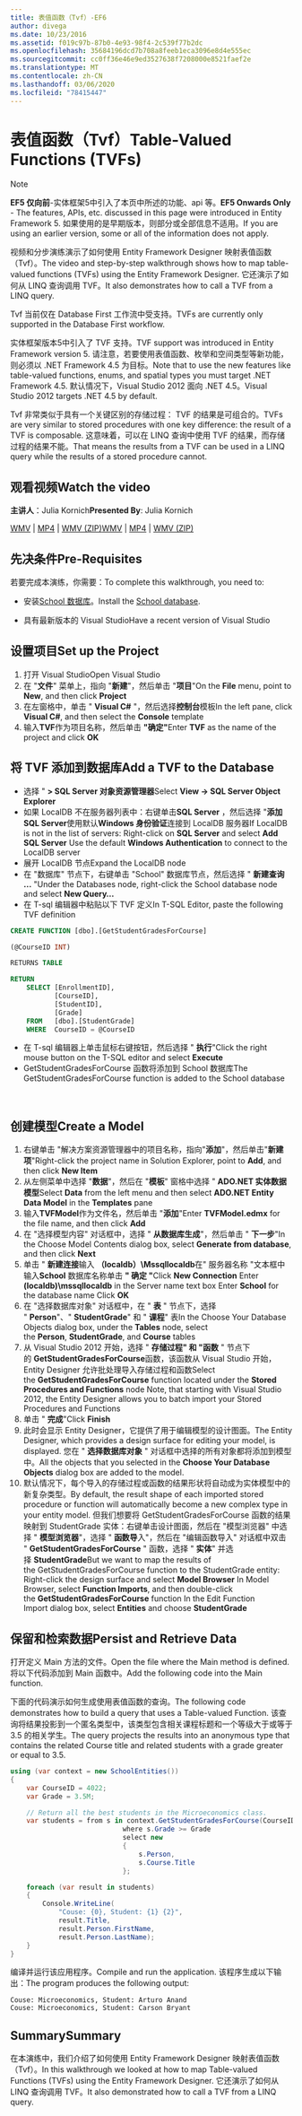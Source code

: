 ```yaml
---
title: 表值函数（Tvf）-EF6
author: divega
ms.date: 10/23/2016
ms.assetid: f019c97b-87b0-4e93-98f4-2c539f77b2dc
ms.openlocfilehash: 35684196dcd7b708a8feeb1eca3096e8d4e555ec
ms.sourcegitcommit: cc0ff36e46e9ed3527638f7208000e8521faef2e
ms.translationtype: MT
ms.contentlocale: zh-CN
ms.lasthandoff: 03/06/2020
ms.locfileid: "78415447"
---
```

# <a name="table-valued-functions-tvfs"></a><span data-ttu-id="58bde-102">表值函数（Tvf）</span><span class="sxs-lookup"><span data-stu-id="58bde-102">Table-Valued Functions (TVFs)</span></span>
> [!NOTE]
> <span data-ttu-id="58bde-103">**EF5 仅向前**-实体框架5中引入了本页中所述的功能、api 等。</span><span class="sxs-lookup"><span data-stu-id="58bde-103">**EF5 Onwards Only** - The features, APIs, etc. discussed in this page were introduced in Entity Framework 5.</span></span> <span data-ttu-id="58bde-104">如果使用的是早期版本，则部分或全部信息不适用。</span><span class="sxs-lookup"><span data-stu-id="58bde-104">If you are using an earlier version, some or all of the information does not apply.</span></span>

<span data-ttu-id="58bde-105">视频和分步演练演示了如何使用 Entity Framework Designer 映射表值函数（Tvf）。</span><span class="sxs-lookup"><span data-stu-id="58bde-105">The video and step-by-step walkthrough shows how to map table-valued functions (TVFs) using the Entity Framework Designer.</span></span> <span data-ttu-id="58bde-106">它还演示了如何从 LINQ 查询调用 TVF。</span><span class="sxs-lookup"><span data-stu-id="58bde-106">It also demonstrates how to call a TVF from a LINQ query.</span></span>

<span data-ttu-id="58bde-107">Tvf 当前仅在 Database First 工作流中受支持。</span><span class="sxs-lookup"><span data-stu-id="58bde-107">TVFs are currently only supported in the Database First workflow.</span></span>

<span data-ttu-id="58bde-108">实体框架版本5中引入了 TVF 支持。</span><span class="sxs-lookup"><span data-stu-id="58bde-108">TVF support was introduced in Entity Framework version 5.</span></span> <span data-ttu-id="58bde-109">请注意，若要使用表值函数、枚举和空间类型等新功能，则必须以 .NET Framework 4.5 为目标。</span><span class="sxs-lookup"><span data-stu-id="58bde-109">Note that to use the new features like table-valued functions, enums, and spatial types you must target .NET Framework 4.5.</span></span> <span data-ttu-id="58bde-110">默认情况下，Visual Studio 2012 面向 .NET 4.5。</span><span class="sxs-lookup"><span data-stu-id="58bde-110">Visual Studio 2012 targets .NET 4.5 by default.</span></span>

<span data-ttu-id="58bde-111">Tvf 非常类似于具有一个关键区别的存储过程： TVF 的结果是可组合的。</span><span class="sxs-lookup"><span data-stu-id="58bde-111">TVFs are very similar to stored procedures with one key difference: the result of a TVF is composable.</span></span> <span data-ttu-id="58bde-112">这意味着，可以在 LINQ 查询中使用 TVF 的结果，而存储过程的结果不能。</span><span class="sxs-lookup"><span data-stu-id="58bde-112">That means the results from a TVF can be used in a LINQ query while the results of a stored procedure cannot.</span></span>

## <a name="watch-the-video"></a><span data-ttu-id="58bde-113">观看视频</span><span class="sxs-lookup"><span data-stu-id="58bde-113">Watch the video</span></span>

<span data-ttu-id="58bde-114">**主讲人**：Julia Kornich</span><span class="sxs-lookup"><span data-stu-id="58bde-114">**Presented By**: Julia Kornich</span></span>

<span data-ttu-id="58bde-115">[WMV](https://download.microsoft.com/download/6/0/A/60A6E474-5EF3-4E1E-B9EA-F51D2DDB446A/HDI-ITPro-MSDN-winvideo-tvf.wmv) | [MP4](https://download.microsoft.com/download/6/0/A/60A6E474-5EF3-4E1E-B9EA-F51D2DDB446A/HDI-ITPro-MSDN-mp4video-tvf.m4v) | [WMV (ZIP)](https://download.microsoft.com/download/6/0/A/60A6E474-5EF3-4E1E-B9EA-F51D2DDB446A/HDI-ITPro-MSDN-winvideo-tvf.zip)</span><span class="sxs-lookup"><span data-stu-id="58bde-115">[WMV](https://download.microsoft.com/download/6/0/A/60A6E474-5EF3-4E1E-B9EA-F51D2DDB446A/HDI-ITPro-MSDN-winvideo-tvf.wmv) | [MP4](https://download.microsoft.com/download/6/0/A/60A6E474-5EF3-4E1E-B9EA-F51D2DDB446A/HDI-ITPro-MSDN-mp4video-tvf.m4v) | [WMV (ZIP)](https://download.microsoft.com/download/6/0/A/60A6E474-5EF3-4E1E-B9EA-F51D2DDB446A/HDI-ITPro-MSDN-winvideo-tvf.zip)</span></span>

## <a name="pre-requisites"></a><span data-ttu-id="58bde-116">先决条件</span><span class="sxs-lookup"><span data-stu-id="58bde-116">Pre-Requisites</span></span>

<span data-ttu-id="58bde-117">若要完成本演练，你需要：</span><span class="sxs-lookup"><span data-stu-id="58bde-117">To complete this walkthrough, you need to:</span></span>

- <span data-ttu-id="58bde-118">安装[School 数据库](~/ef6/resources/school-database.md)。</span><span class="sxs-lookup"><span data-stu-id="58bde-118">Install the [School database](~/ef6/resources/school-database.md).</span></span>

- <span data-ttu-id="58bde-119">具有最新版本的 Visual Studio</span><span class="sxs-lookup"><span data-stu-id="58bde-119">Have a recent version of Visual Studio</span></span>

## <a name="set-up-the-project"></a><span data-ttu-id="58bde-120">设置项目</span><span class="sxs-lookup"><span data-stu-id="58bde-120">Set up the Project</span></span>

1.  <span data-ttu-id="58bde-121">打开 Visual Studio</span><span class="sxs-lookup"><span data-stu-id="58bde-121">Open Visual Studio</span></span>
2.  <span data-ttu-id="58bde-122">在 "**文件**" 菜单上，指向 "**新建**"，然后单击 "**项目**"</span><span class="sxs-lookup"><span data-stu-id="58bde-122">On the **File** menu, point to **New**, and then click **Project**</span></span>
3.  <span data-ttu-id="58bde-123">在左窗格中，单击 " **Visual C\#** "，然后选择**控制台**模板</span><span class="sxs-lookup"><span data-stu-id="58bde-123">In the left pane, click **Visual C\#**, and then select the **Console** template</span></span>
4.  <span data-ttu-id="58bde-124">输入**TVF**作为项目名称，然后单击 **"确定"**</span><span class="sxs-lookup"><span data-stu-id="58bde-124">Enter **TVF** as the name of the project and click **OK**</span></span>

## <a name="add-a-tvf-to-the-database"></a><span data-ttu-id="58bde-125">将 TVF 添加到数据库</span><span class="sxs-lookup"><span data-stu-id="58bde-125">Add a TVF to the Database</span></span>

-   <span data-ttu-id="58bde-126">选择 " **&gt; SQL Server 对象资源管理器**</span><span class="sxs-lookup"><span data-stu-id="58bde-126">Select **View -&gt; SQL Server Object Explorer**</span></span>
-   <span data-ttu-id="58bde-127">如果 LocalDB 不在服务器列表中：右键单击**SQL Server** ，然后选择 "**添加 SQL Server**使用默认**Windows 身份验证**连接到 LocalDB 服务器</span><span class="sxs-lookup"><span data-stu-id="58bde-127">If LocalDB is not in the list of servers: Right-click on **SQL Server** and select **Add SQL Server** Use the default **Windows Authentication** to connect to the LocalDB server</span></span>
-   <span data-ttu-id="58bde-128">展开 LocalDB 节点</span><span class="sxs-lookup"><span data-stu-id="58bde-128">Expand the LocalDB node</span></span>
-   <span data-ttu-id="58bde-129">在 "数据库" 节点下，右键单击 "School" 数据库节点，然后选择 " **新建查询 ...** "</span><span class="sxs-lookup"><span data-stu-id="58bde-129">Under the Databases node, right-click the School database node and select **New Query…**</span></span>
-   <span data-ttu-id="58bde-130">在 T-sql 编辑器中粘贴以下 TVF 定义</span><span class="sxs-lookup"><span data-stu-id="58bde-130">In T-SQL Editor, paste the following TVF definition</span></span>

``` SQL
CREATE FUNCTION [dbo].[GetStudentGradesForCourse]

(@CourseID INT)

RETURNS TABLE

RETURN
    SELECT [EnrollmentID],
           [CourseID],
           [StudentID],
           [Grade]
    FROM   [dbo].[StudentGrade]
    WHERE  CourseID = @CourseID
```

-   <span data-ttu-id="58bde-131">在 T-sql 编辑器上单击鼠标右键按钮，然后选择 " **执行**"</span><span class="sxs-lookup"><span data-stu-id="58bde-131">Click the right mouse button on the T-SQL editor and select **Execute**</span></span>
-   <span data-ttu-id="58bde-132">GetStudentGradesForCourse 函数将添加到 School 数据库</span><span class="sxs-lookup"><span data-stu-id="58bde-132">The GetStudentGradesForCourse function is added to the School database</span></span>

 

## <a name="create-a-model"></a><span data-ttu-id="58bde-133">创建模型</span><span class="sxs-lookup"><span data-stu-id="58bde-133">Create a Model</span></span>

1.  <span data-ttu-id="58bde-134">右键单击 "解决方案资源管理器中的项目名称，指向"**添加**"，然后单击"**新建项**"</span><span class="sxs-lookup"><span data-stu-id="58bde-134">Right-click the project name in Solution Explorer, point to **Add**, and then click **New Item**</span></span>
2.  <span data-ttu-id="58bde-135">从左侧菜单中选择 "**数据**"，然后在 "**模板**" 窗格中选择 " **ADO.NET 实体数据模型**</span><span class="sxs-lookup"><span data-stu-id="58bde-135">Select **Data** from the left menu and then select **ADO.NET Entity Data Model** in the **Templates** pane</span></span>
3.  <span data-ttu-id="58bde-136">输入**TVFModel**作为文件名，然后单击 "**添加**"</span><span class="sxs-lookup"><span data-stu-id="58bde-136">Enter **TVFModel.edmx** for the file name, and then click **Add**</span></span>
4.  <span data-ttu-id="58bde-137">在 "选择模型内容" 对话框中，选择 " **从数据库生成**"，然后单击 " **下一步**"</span><span class="sxs-lookup"><span data-stu-id="58bde-137">In the Choose Model Contents dialog box, select **Generate from database**, and then click **Next**</span></span>
5.  <span data-ttu-id="58bde-138">单击 " **新建连接**输入 **（localdb）\\Mssqllocaldb**在" 服务器名称 "文本框中输入**School** 数据库名称单击 **" 确定 "**</span><span class="sxs-lookup"><span data-stu-id="58bde-138">Click **New Connection** Enter **(localdb)\\mssqllocaldb** in the Server name text box Enter **School** for the database name Click **OK**</span></span>
6.  <span data-ttu-id="58bde-139">在 "选择数据库对象" 对话框中，在 " **表** " 节点下，选择 " **Person**"、" **StudentGrade**" 和 " **课程**" 表</span><span class="sxs-lookup"><span data-stu-id="58bde-139">In the Choose Your Database Objects dialog box, under the **Tables** node, select the **Person**, **StudentGrade**, and **Course** tables</span></span>
7.  <span data-ttu-id="58bde-140">从 Visual Studio 2012 开始，选择 " **存储过程" 和 "函数** " 节点下的 **GetStudentGradesForCourse**函数，该函数从 Visual Studio 开始，Entity Designer 允许批处理导入存储过程和函数</span><span class="sxs-lookup"><span data-stu-id="58bde-140">Select the **GetStudentGradesForCourse** function located under the **Stored Procedures and Functions** node Note, that starting with Visual Studio 2012, the Entity Designer allows you to batch import your Stored Procedures and Functions</span></span>
8.  <span data-ttu-id="58bde-141">单击 " **完成**"</span><span class="sxs-lookup"><span data-stu-id="58bde-141">Click **Finish**</span></span>
9.  <span data-ttu-id="58bde-142">此时会显示 Entity Designer，它提供了用于编辑模型的设计图面。</span><span class="sxs-lookup"><span data-stu-id="58bde-142">The Entity Designer, which provides a design surface for editing your model, is displayed.</span></span> <span data-ttu-id="58bde-143">您在 " **选择数据库对象** " 对话框中选择的所有对象都将添加到模型中。</span><span class="sxs-lookup"><span data-stu-id="58bde-143">All the objects that you selected in the **Choose Your Database Objects** dialog box are added to the model.</span></span>
10. <span data-ttu-id="58bde-144">默认情况下，每个导入的存储过程或函数的结果形状将自动成为实体模型中的新复杂类型。</span><span class="sxs-lookup"><span data-stu-id="58bde-144">By default, the result shape of each imported stored procedure or function will automatically become a new complex type in your entity model.</span></span> <span data-ttu-id="58bde-145">但我们想要将 GetStudentGradesForCourse 函数的结果映射到 StudentGrade 实体：右键单击设计图面，然后在 "模型浏览器" 中选择 " **模型浏览器**"，选择 " **函数导**入"，然后在 "编辑函数导入" 对话框中双击 " **GetStudentGradesForCourse** " 函数，选择 " **实体**" 并选择 **StudentGrade**</span><span class="sxs-lookup"><span data-stu-id="58bde-145">But we want to map the results of the GetStudentGradesForCourse function to the StudentGrade entity: Right-click the design surface and select **Model Browser** In Model Browser, select **Function Imports**, and then double-click the **GetStudentGradesForCourse** function In the Edit Function Import dialog box, select **Entities** and choose **StudentGrade**</span></span>

## <a name="persist-and-retrieve-data"></a><span data-ttu-id="58bde-146">保留和检索数据</span><span class="sxs-lookup"><span data-stu-id="58bde-146">Persist and Retrieve Data</span></span>

<span data-ttu-id="58bde-147">打开定义 Main 方法的文件。</span><span class="sxs-lookup"><span data-stu-id="58bde-147">Open the file where the Main method is defined.</span></span> <span data-ttu-id="58bde-148">将以下代码添加到 Main 函数中。</span><span class="sxs-lookup"><span data-stu-id="58bde-148">Add the following code into the Main function.</span></span>

<span data-ttu-id="58bde-149">下面的代码演示如何生成使用表值函数的查询。</span><span class="sxs-lookup"><span data-stu-id="58bde-149">The following code demonstrates how to build a query that uses a Table-valued Function.</span></span> <span data-ttu-id="58bde-150">该查询将结果投影到一个匿名类型中，该类型包含相关课程标题和一个等级大于或等于3.5 的相关学生。</span><span class="sxs-lookup"><span data-stu-id="58bde-150">The query projects the results into an anonymous type that contains the related Course title and related students with a grade greater or equal to 3.5.</span></span>

``` csharp
using (var context = new SchoolEntities())
{
    var CourseID = 4022;
    var Grade = 3.5M;

    // Return all the best students in the Microeconomics class.
    var students = from s in context.GetStudentGradesForCourse(CourseID)
                            where s.Grade >= Grade
                            select new
                            {
                                s.Person,
                                s.Course.Title
                            };

    foreach (var result in students)
    {
        Console.WriteLine(
            "Couse: {0}, Student: {1} {2}",
            result.Title,  
            result.Person.FirstName,  
            result.Person.LastName);
    }
}
```

<span data-ttu-id="58bde-151">编译并运行该应用程序。</span><span class="sxs-lookup"><span data-stu-id="58bde-151">Compile and run the application.</span></span> <span data-ttu-id="58bde-152">该程序生成以下输出：</span><span class="sxs-lookup"><span data-stu-id="58bde-152">The program produces the following output:</span></span>

```console
Couse: Microeconomics, Student: Arturo Anand
Couse: Microeconomics, Student: Carson Bryant
```

## <a name="summary"></a><span data-ttu-id="58bde-153">Summary</span><span class="sxs-lookup"><span data-stu-id="58bde-153">Summary</span></span>

<span data-ttu-id="58bde-154">在本演练中，我们介绍了如何使用 Entity Framework Designer 映射表值函数（Tvf）。</span><span class="sxs-lookup"><span data-stu-id="58bde-154">In this walkthrough we looked at how to map Table-valued Functions (TVFs) using the Entity Framework Designer.</span></span> <span data-ttu-id="58bde-155">它还演示了如何从 LINQ 查询调用 TVF。</span><span class="sxs-lookup"><span data-stu-id="58bde-155">It also demonstrated how to call a TVF from a LINQ query.</span></span>
